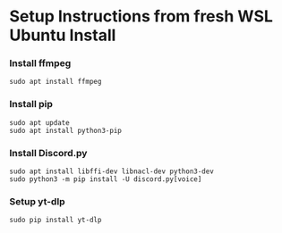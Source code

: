 # Setup Instructions from fresh WSL Ubuntu Install

### Install ffmpeg  
```
sudo apt install ffmpeg
```

### Install pip
```
sudo apt update
sudo apt install python3-pip
```

### Install Discord.py
```
sudo apt install libffi-dev libnacl-dev python3-dev
sudo python3 -m pip install -U discord.py[voice]
```

### Setup yt-dlp
```
sudo pip install yt-dlp
```

